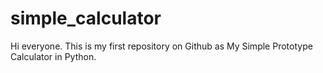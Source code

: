 # simple_calculator

Hi everyone. This is my first repository on Github as My Simple Prototype Calculator in Python.
